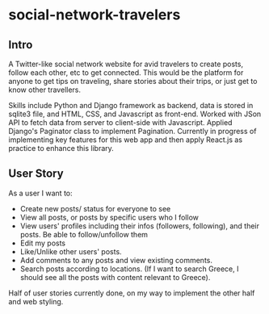 # social-network-travelers

## Intro
A Twitter-like social network website for avid travelers to create posts, follow each other, etc to get connected. This would be the platform for anyone to get tips
on traveling, share stories about their trips, or just get to know other travellers.

Skills include Python and Django framework as backend, data is stored in sqlite3 file, and HTML, CSS, and Javascript as front-end. Worked with JSon API to fetch data from server to client-side with Javascript. Applied Django's Paginator class to implement Pagination. Currently in progress of implementing 
key features for this web app and then apply React.js as practice to enhance this library. 

## User Story
As a user I want to: 
- Create new posts/ status for everyone to see
- View all posts, or posts by specific users who I follow
- View users' profiles including their infos (followers, following), and their posts. Be able to follow/unfollow them
- Edit my posts 
- Like/Unlike other users' posts. 
- Add comments to any posts and view existing comments.
- Search posts according to locations. (If I want to search Greece, I should see all the posts with content relevant to Greece).

Half of user stories currently done, on my way to implement the other half and web styling. 

